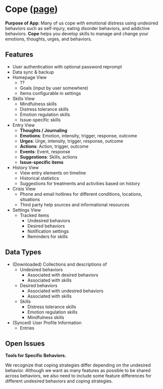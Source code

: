 Cope ([page](http://cmu-twloha.github.io/cope/))
====

**Purpose of App**: Many of us cope with emotional distress using undesired behaviors such as self-injury, eating disorder behaviors, and addictive behaviors. **Cope** helps you develop skills to manage and change your emotions, thoughts, urges, and behaviors.

Features
-----------

* User authentication with optional password reprompt
* Data sync & backup
* Homepage View
  * ??
  * Goals (input by user somewhere)
  * Items configurable in settings
* Skills View
  * Mindfulness skills
  * Distress tolerance skills
  * Emotion regulation skills
  * Issue-specific skills
* Entry View
  * **Thoughts / Journaling**
  * **Emotions**: Emotion, intensity, trigger, response, outcome
  * **Urges**: Urge, intensity, trigger, response, outcome
  * **Actions**: Action, trigger, outcome
  * **Events**: Event, response
  * **Suggestions**: Skills, actions
  * **Issue-specific items**
* History View
  * View entry elements on timeline
  * Historical statistics
  * Suggestions for treatments and activities based on history
* Crisis View
  * Phone and email hotlines for different conditions, locations, situations
  * Third party help sources and informational resources
* Settings View
  * Tracked items
    * Undesired behaviors
    * Desired behaviors
    * Notification settings
    * Reminders for skills

Data Types
----------

* (Downloaded) Collections and descriptions of
  * Undesired behaviors
    * Associated with desired behaviors
    * Associated with skills
  * Desired behaviors
    * Associated with undesired behaviors
    * Associated with skills
  * Skills
    * Distress tolerance skills
    * Emotion regulation skills
    * Mindfulness skills
* (Synced) User Profile Information
  * Entries

Open Issues
-----------

**Tools for Specific Behaviors.**

We recognize that coping strategies differ depending on the undesired behavior. Although we want as many features as possible to be shared across behaviors, we also need to include some feature differences for different undesired behaviors and coping strategies.

